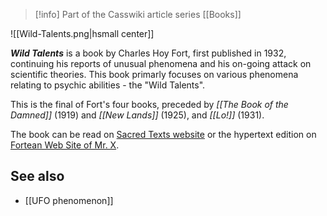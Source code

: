 > [!info] Part of the Casswiki article series [[Books]]

![[Wild-Talents.png|hsmall center]]


_**Wild Talents**_ is a book by Charles Hoy Fort, first published in 1932, continuing his reports of unusual phenomena and his on-going attack on scientific theories. This book primarly focuses on various phenomena relating to psychic abilities - the "Wild Talents".

This is the final of Fort's four books, preceded by _[[The Book of the Damned]]_ (1919) and _[[New Lands]]_ (1925), and _[[Lo!]]_ (1931).

The book can be read on [Sacred Texts website](http://www.sacred-texts.com/fort/wild/index.htm) or the hypertext edition on [Fortean Web Site of Mr. X](http://www.resologist.net/talentei.htm).

See also
--------

*   [[UFO phenomenon]]